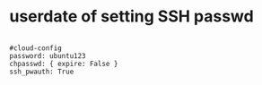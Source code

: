 # userdate of setting SSH passwd

<pre><code>
#cloud-config
password: ubuntu123
chpasswd: { expire: False }
ssh_pwauth: True
</pre></code>

